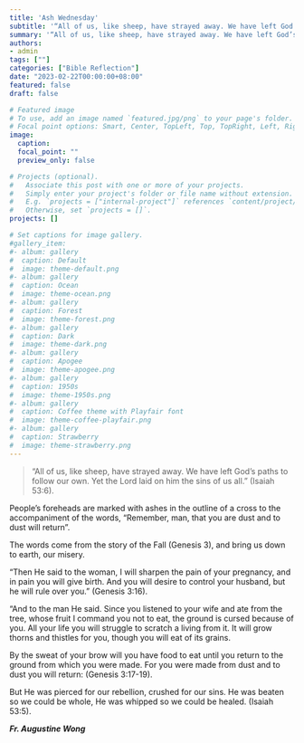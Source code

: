 ```yaml
---
title: 'Ash Wednesday'
subtitle: '“All of us, like sheep, have strayed away. We have left God’s paths to follow our own. Yet the Lord laid on him the sins of us all.” (Isaiah 53:6).'
summary: '“All of us, like sheep, have strayed away. We have left God’s paths to follow our own. Yet the Lord laid on him the sins of us all.” (Isaiah 53:6).'
authors:
- admin
tags: [""]
categories: ["Bible Reflection"]
date: "2023-02-22T00:00:00+08:00"
featured: false
draft: false

# Featured image
# To use, add an image named `featured.jpg/png` to your page's folder.
# Focal point options: Smart, Center, TopLeft, Top, TopRight, Left, Right, BottomLeft, Bottom, BottomRight
image:
  caption:
  focal_point: ""
  preview_only: false

# Projects (optional).
#   Associate this post with one or more of your projects.
#   Simply enter your project's folder or file name without extension.
#   E.g. `projects = ["internal-project"]` references `content/project/deep-learning/index.md`.
#   Otherwise, set `projects = []`.
projects: []

# Set captions for image gallery.
#gallery_item:
#- album: gallery
#  caption: Default
#  image: theme-default.png
#- album: gallery
#  caption: Ocean
#  image: theme-ocean.png
#- album: gallery
#  caption: Forest
#  image: theme-forest.png
#- album: gallery
#  caption: Dark
#  image: theme-dark.png
#- album: gallery
#  caption: Apogee
#  image: theme-apogee.png
#- album: gallery
#  caption: 1950s
#  image: theme-1950s.png
#- album: gallery
#  caption: Coffee theme with Playfair font
#  image: theme-coffee-playfair.png
#- album: gallery
#  caption: Strawberry
#  image: theme-strawberry.png
---
```

> “All of us, like sheep, have strayed away. We have left God’s paths to follow our own. Yet the Lord laid on him the sins of us all.” (Isaiah 53:6).

People’s foreheads are marked with ashes in the outline of a cross to the accompaniment of the words, “Remember, man, that you are dust and to dust will return”.

The words come from the story of the Fall (Genesis 3), and bring us down to earth, our misery.

“Then He said to the woman, I will sharpen the pain of your pregnancy, and in pain you will give birth. And you will desire to control your husband, but he will rule over you.” (Genesis 3:16).

“And to the man He said. Since you listened to your wife and ate from the tree, whose fruit I command you not to eat, the ground is cursed because of you. All your life you will struggle to scratch a living from it. It will grow thorns and thistles for you, though you will eat of its grains.

By the sweat of your brow will you have food to eat until you return to the ground from which you were made. For you were made from dust and to dust you will return: (Genesis 3:17-19).

But He was pierced for our rebellion, crushed for our sins.
He was beaten so we could be whole, He was whipped so we could be healed. (Isaiah 53:5).


___Fr. Augustine Wong___